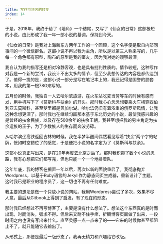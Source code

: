 ```yaml
---
title: 写作与博客的转变
index: 14
---
```


于是，2018年，我终于给了《墙角》一个结尾，又写了《仙女的日常》这部极短的小说，由此形成了我一年一部小说的基调，保持到今天。

《仙女的日常》是我对上海新东方两年工作的一个回顾，这个名字便是取自内部同事间的一个微信群名。这部小说不再以我为主角，所以是以第三人称来写的，几乎每一个角色都有原型，陶布的原型是我的室友，因为我对她的观察最深。

我自认为我的描写还是相对冷静客观，也是具有批判性质的。情节较短，这种写作对我是一个新的尝试，我设计不出太多的情节，但至少我想传达的内容是都传达到了。值得一提的是，这部小说一部分是写在笔记本上的，我还记得是国誉的胶套本，用我的第一根78G来写的。

五月份的时候，我独自一人去哈尔滨旅游，在火车站吃麦当劳等车的时候有感而发，用手机写下了《莫斯科与扶余》的开头。那时我心心念念想要乘火车横穿西伯利亚去莫斯科，甚至梦里都是贝加尔湖。哈尔滨仍旧有着浓重的俄罗斯风情，让我这种念想更深了。那时我也在继续勾画那本基于东北历史的小说，最使我感兴趣的是曾经的扶余民族，以及存在500余年的扶余王朝。我甚至想把我的男主角定为扶余遗族的王子，为了少数族人的生存而奔波劳碌。

从哈尔滨坐高铁返回吉林的时候，我在半梦半醒间偶然看见写着“扶余”两个字的站牌，恍如时空错位了的感觉，于是便把小说的名字定为了《莫斯科与扶余》。

这部小说真正写出来，是在20年再度去北京之后了。那时我积攒了数个小说的思路，我有心想把它们都写完，但也只能一个一个地排着队。

这年年底，我的博客在搁置一年以后，再次以新的面貌重启了。我彻底抛弃Wordpress，以基于Ruby语言的Jekyll作为静态网页生成器，重新设计了主题。这时我已是职业的程序员了，这一切也不再有任何难度。

我主要的想法是做一个只放小说的网站。我用Wordpress尝试了多次，效果不尽人意，最后从Gitbook上得到了启发，有了现在的形态。

那时我已经想过不再写博客了，主要是没有什么想法了。想法这个东西真的是时而出现，时而消失，强求不得。但后来又耐不住手痒，折腾博客页面做了出来，一段时间之内也没有写出来什么。直至灵感一点一点来了的——它来的时候你甚至都阻止不了，就只能随它去输出了。

从形式上，那便是最后一版形态了，我再无精力和兴趣给它改版。
